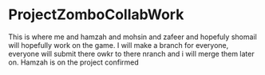 # ProjectZomboCollabWork
This is where me and hamzah and mohsin and zafeer and hopefuly shomail will hopefully work on the game.
I will make a branch for everyone, everyone will submit there owkr to there nranch and i will merge them later on.
Hamzah is on the project confirmed
